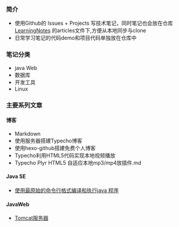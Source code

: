 ### 简介
- 使用Github的 Issues + Projects 写技术笔记，同时笔记也会放在仓库 [LearningNotes](https://github.com/huangtiancai/LearningNotes) 的articles文件下,方便从本地同步与clone
- 日常学习笔记的代码demo和项目代码单独放在仓库中

### 笔记分类
- java Web
- 数据库
- 开发工具
- Linux
### 主要系列文章
#### 博客
- Markdown
- 使用服务器搭建Typecho博客
- 使用hexo-github搭建免费个人博客
- Typecho利用HTML5代码实现本地视频播放
- Typecho Plyr HTML5 自适应本地mp3/mp4放插件.md

#### Java SE
- [使用最原始的命令行格式编译和执行java 程序](https://github.com/huangtiancai/LearningNotes/issues/1)
#### JavaWeb
- [Tomcat服务器](https://github.com/huangtiancai/LearningNotes/issues/2)

